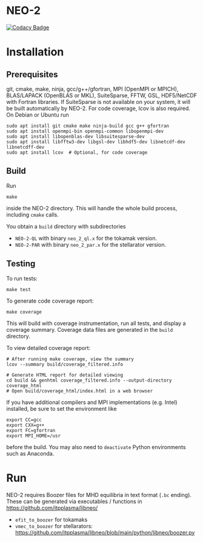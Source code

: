 # NEO-2

[![Codacy Badge](https://app.codacy.com/project/badge/Coverage/itpplasma/NEO-2)](https://app.codacy.com/gh/itpplasma/NEO-2/dashboard)

# Installation

## Prerequisites
git, cmake, make, ninja, gcc/g++/gfortran, MPI (OpenMPI or MPICH), BLAS/LAPACK (OpenBLAS or MKL), SuiteSparse, FFTW, GSL, HDF5/NetCDF with Fortran libraries. If SuiteSparse is not available on your system, it will be built automatically by NEO-2. For code coverage, lcov is also required. On Debian or Ubuntu run

    sudo apt install git cmake make ninja-build gcc g++ gfortran
    sudo apt install openmpi-bin openmpi-common libopenmpi-dev
    sudo apt install libopenblas-dev libsuitesparse-dev
    sudo apt install libfftw3-dev libgsl-dev libhdf5-dev libnetcdf-dev libnetcdff-dev
    sudo apt install lcov  # Optional, for code coverage

## Build
Run

    make

inside the NEO-2 directory. This will handle the whole build process, including `cmake` calls.

You obtain a `build` directory with subdirectories

* `NEO-2-QL` with binary `neo_2_ql.x` for the tokamak version.
* `NEO-2-PAR` with binary `neo_2_par.x` for the stellarator version.

## Testing

To run tests:

    make test

To generate code coverage report:

    make coverage

This will build with coverage instrumentation, run all tests, and display a coverage summary. Coverage data files are generated in the `build` directory.

To view detailed coverage report:

    # After running make coverage, view the summary
    lcov --summary build/coverage_filtered.info
    
    # Generate HTML report for detailed viewing
    cd build && genhtml coverage_filtered.info --output-directory coverage_html
    # Open build/coverage_html/index.html in a web browser

If you have additional compilers and MPI implementations (e.g. Intel) installed, be sure to set the environment like

    export CC=gcc
    export CXX=g++
    export FC=gfortran
    export MPI_HOME=/usr

before the build. You may also need to `deactivate` Python environments such as Anaconda.

# Run

NEO-2 requires Boozer files for MHD equilibria in text format (`.bc` ending). These can be generated via executables / functions in https://github.com/itpplasma/libneo/

* `efit_to_boozer` for tokamaks
* `vmec_to_boozer` for stellarators: https://github.com/itpplasma/libneo/blob/main/python/libneo/boozer.py
